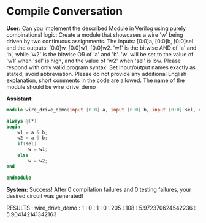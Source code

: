 # Compile Conversation

**User:**
Can you implement the described Module in Verilog using purely combinational logic:
Create a module that showcases a wire 'w' being driven by two continuous assignments. The inputs: [0:0]a, [0:0]b, [0:0]sel and the outputs: [0:0]w, [0:0]w1, [0:0]w2. 'w1' is the bitwise AND of 'a' and 'b', while 'w2' is the bitwise OR of 'a' and 'b'. 'w' will be set to the value of 'w1' when 'sel' is high, and the value of 'w2' when 'sel' is low.
Please respond with only valid program syntax. Set input/output names exactly as stated, avoid abbreviation. Please do not provide any additional English explanation, short comments in the code are allowed.
The name of the module should be wire_drive_demo


**Assistant:**
```verilog
module wire_drive_demo(input [0:0] a, input [0:0] b, input [0:0] sel, output reg [0:0] w, output reg [0:0] w1, output reg [0:0] w2);

always @(*)
begin
    w1 = a & b;
    w2 = a | b;
    if(sel)
        w = w1;
    else
        w = w2;
end

endmodule
```

**System:**
Success!
After 0 compilation failures and 0 testing failures, your desired circuit was generated!


RESULTS : wire_drive_demo : 1 : 0 : 1 : 0 : 205 : 108 : 5.972370624542236 : 5.904142141342163